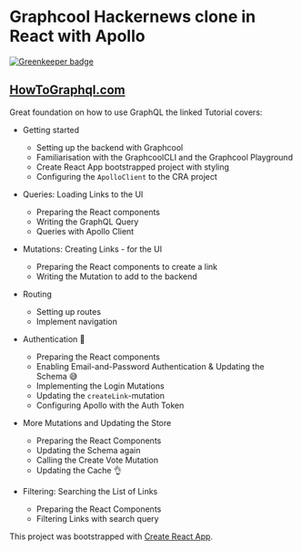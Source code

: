 # Graphcool Hackernews clone in React with Apollo

[![Greenkeeper badge](https://badges.greenkeeper.io/spences10/hackernews-react-apollo.svg)](https://greenkeeper.io/)

## [HowToGraphql.com](https://www.HowToGraphql.com)

Great foundation on how to use GraphQL the linked Tutorial covers:

* Getting started
  * Setting up the backend with Graphcool
  * Familiarisation with the GraphcoolCLI and the Graphcool Playground
  * Create React App bootstrapped project with styling
  * Configuring the `ApolloClient` to the CRA project

* Queries: Loading Links to the UI
  * Preparing the React components
  * Writing the GraphQL Query
  * Queries with Apollo Client

* Mutations: Creating Links - for the UI
  * Preparing the React components to create a link
  * Writing the Mutation to add to the backend

* Routing
  * Setting up routes
  * Implement navigation

* Authentication :tada:
  * Preparing the React components
  * Enabling Email-and-Password Authentication & Updating the Schema :sweat_smile:
  * Implementing the Login Mutations
  * Updating the `createLink`-mutation
  * Configuring Apollo with the Auth Token

* More Mutations and Updating the Store
  * Preparing the React Components
  * Updating the Schema again
  * Calling the Create Vote Mutation
  * Updating the Cache :ok_hand:

* Filtering: Searching the List of Links
  * Preparing the React Components
  * Filtering Links with search query


This project was bootstrapped with [Create React App](https://github.com/facebookincubator/create-react-app).
